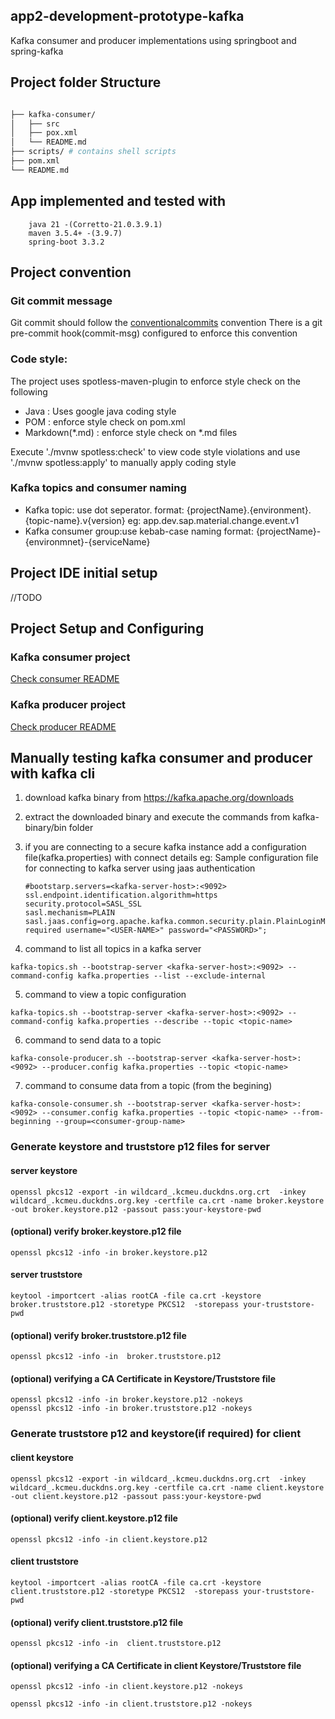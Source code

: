 ## app2-development-prototype-kafka

Kafka consumer and producer implementations using springboot and spring-kafka

## Project folder Structure

```bash

├── kafka-consumer/
│   ├── src
│   ├── pox.xml
│   └── README.md
├── scripts/ # contains shell scripts 
├── pom.xml
└── README.md
```

## App implemented and tested with

        java 21 -(Corretto-21.0.3.9.1)
        maven 3.5.4+ -(3.9.7)
        spring-boot 3.3.2

## Project convention

### Git commit message

Git commit should follow the [conventionalcommits](https://www.conventionalcommits.org/en/v1.0.0/#summary) convention
There is a git pre-commit hook(commit-msg) configured to enforce this convention

### Code style:

The project uses spotless-maven-plugin to enforce style check on the following
* Java : Uses google java coding style
* POM :  enforce style check on pom.xml
* Markdown(*.md) : enforce style check on *.md files

Execute './mvnw spotless:check' to view code style violations and use './mvnw spotless:apply' to  manually apply coding style

### Kafka topics and consumer naming

* Kafka topic: use dot seperator. format: {projectName}.{environment}.{topic-name}.v{version}
  eg: app.dev.sap.material.change.event.v1
* Kafka consumer group:use kebab-case naming format: {projectName}-{environmnet}-{serviceName}

## Project IDE initial setup

//TODO

## Project Setup and Configuring

### Kafka consumer project

[Check consumer README](kafka-consumer/README.md)

### Kafka producer project

[Check producer README](kafka-producer/README.md)

## Manually testing kafka consumer and producer with kafka cli

1. download kafka binary from https://kafka.apache.org/downloads
2. extract the downloaded binary and execute the commands from kafka-binary/bin folder
3. if you are connecting to a secure kafka instance add a configuration file(kafka.properties) with connect details
   eg: Sample configuration file for connecting to kafka server using jaas authentication

   ```
   #bootstarp.servers=<kafka-server-host>:<9092>
   ssl.endpoint.identification.algorithm=https
   security.protocol=SASL_SSL
   sasl.mechanism=PLAIN
   sasl.jaas.config=org.apache.kafka.common.security.plain.PlainLoginModule required username="<USER-NAME>" password="<PASSWORD>";
   ```
4. command to list all topics in a kafka server

```
kafka-topics.sh --bootstrap-server <kafka-server-host>:<9092> --command-config kafka.properties --list --exclude-internal
```

5. command to view a topic configuration

```
kafka-topics.sh --bootstrap-server <kafka-server-host>:<9092> --command-config kafka.properties --describe --topic <topic-name>
```

6. command to send data to a topic

```
kafka-console-producer.sh --bootstrap-server <kafka-server-host>:<9092> --producer.config kafka.properties --topic <topic-name> 
```

7. command to consume data from a topic (from the begining)

```
kafka-console-consumer.sh --bootstrap-server <kafka-server-host>:<9092> --consumer.config kafka.properties --topic <topic-name> --from-beginning --group=<consumer-group-name> 
```

### Generate keystore and truststore p12 files for server

#### server keystore

```
openssl pkcs12 -export -in wildcard_.kcmeu.duckdns.org.crt  -inkey wildcard_.kcmeu.duckdns.org.key -certfile ca.crt -name broker.keystore -out broker.keystore.p12 -passout pass:your-keystore-pwd
```

#### (optional) verify broker.keystore.p12 file

```
openssl pkcs12 -info -in broker.keystore.p12
```

#### server truststore

```
keytool -importcert -alias rootCA -file ca.crt -keystore broker.truststore.p12 -storetype PKCS12  -storepass your-truststore-pwd
```

#### (optional) verify broker.truststore.p12 file

```
openssl pkcs12 -info -in  broker.truststore.p12
```

#### (optional) verifying a CA Certificate in Keystore/Truststore file

```
openssl pkcs12 -info -in broker.keystore.p12 -nokeys
openssl pkcs12 -info -in broker.truststore.p12 -nokeys
```

### Generate truststore p12 and  keystore(if required) for client

#### client keystore

```
openssl pkcs12 -export -in wildcard_.kcmeu.duckdns.org.crt  -inkey wildcard_.kcmeu.duckdns.org.key -certfile ca.crt -name client.keystore -out client.keystore.p12 -passout pass:your-keystore-pwd
```

#### (optional) verify client.keystore.p12 file

```
openssl pkcs12 -info -in client.keystore.p12
```

#### client truststore

```
keytool -importcert -alias rootCA -file ca.crt -keystore client.truststore.p12 -storetype PKCS12  -storepass your-truststore-pwd
```

#### (optional) verify client.truststore.p12 file

```
openssl pkcs12 -info -in  client.truststore.p12
```

#### (optional) verifying a CA Certificate in client Keystore/Truststore file

```
openssl pkcs12 -info -in client.keystore.p12 -nokeys

openssl pkcs12 -info -in client.truststore.p12 -nokeys
```


